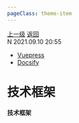 ```yaml
---
pageClass: theme-item
---
```

<div class="extend-header">
    <div class="info">
        <div class="record">
            <a class="back" href="./">上一级</a>
            <a class="back" href="./">返回</a>
        </div>        
        <div class="mini">
            <span>N 2021.09.10 20:55</span>
        </div>
    </div>
    <div class="content"><div class="custom-block children"><ul><li><a href="/framework/vuepress">Vuepress</a></li><li><a href="/framework/docsify">Docsify</a></li></ul></div></div>
</div>
<div class="content-header">
<h1>技术框架</h1><strong>技术框架</strong>
</div>
<div class="static-content">


</div>